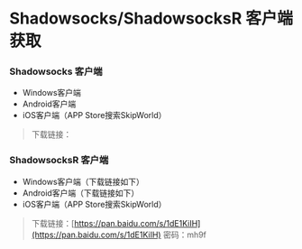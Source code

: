 # Shadowsocks/ShadowsocksR 客户端获取

### Shadowsocks 客户端

* Windows客户端
* Android客户端
* iOS客户端（APP Store搜索SkipWorld）

> 下载链接：

### ShadowsocksR 客户端

* Windows客户端（下载链接如下）
* Android客户端（下载链接如下）
* iOS客户端（APP Store搜索SkipWorld）

> 下载链接：[https://pan.baidu.com/s/1dE1KiIH](https://pan.baidu.com/s/1dE1KiIH) 密码：mh9f



